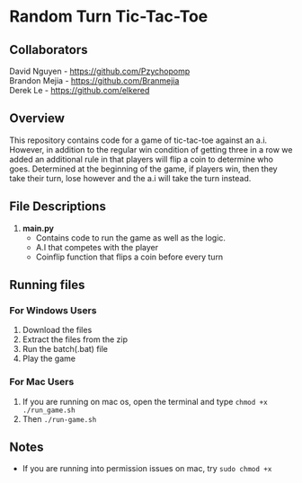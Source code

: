
# Random Turn Tic-Tac-Toe

## Collaborators

David Nguyen - https://github.com/Pzychopomp  
Brandon Mejia - https://github.com/Branmejia  
Derek Le -  https://github.com/elkered

## Overview

This repository contains code for a game of tic-tac-toe against an a.i. However,
in addition to the regular win condition of getting three in a row we added an 
additional rule in that players will flip a coin to determine who goes. Determined
at the beginning of the game, if players win, then they take their turn, lose however 
and the a.i will take the turn instead.

## File Descriptions

1. **main.py**
   - Contains code to run the game as well as the logic.
   - A.I that competes with the player
   - Coinflip function that flips a coin before every turn

## Running files

### For Windows Users
1. Download the files
2. Extract the files from the zip
3. Run the batch(.bat) file
4. Play the game

### For Mac Users
1. If you are running on mac os, open the terminal and type ```chmod +x ./run_game.sh ```
2. Then ```./run-game.sh```
## Notes

- If you are running into permission issues on mac, try ```sudo chmod +x``` 
